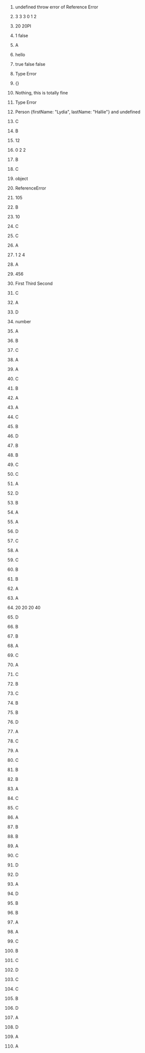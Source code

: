 ```javascript

```

1. undefined   throw error of Reference Error

2. 3 3 3 0 1 2

3. 20 20PI

4. 1 false 

5. A

6. hello

7. true false false

8. Type Error

9. {}

10. Nothing, this is totally fine

11. Type Error  

12. Person {firstName: "Lydia", lastName: "Hallie"} and undefined

13. C

14. B

15. 12

16. 0 2 2

17. B

18. C

19. object

20. ReferenceError

21. 105

22. B

23. 10 

24. C

25. C

26. A

27. 1 2 4

28. A

29. 456

30. First Third Second

31. C

32. A

33. D

34. number

35. A

36. B

37. C

38. A

39. A

40. C

41. B

42. A

43. A

44. C

45. B

46. D

47. B

48. B

49. C

50. C

51. A

52. D

53. B

54. A

55. A

56. D

57. C

58. A

59. C

60. B

61. B

62. A

63. A

64. 20 20 20 40

65. D

66. B

67. B

68. A

69. C

70. A

71. C

72. B

73. C

74. B

75. B

76. D

77. A

78. C

79. A

80. C

81. B

82. B

83. A

84. C

85. C

86. A

87. B

88. B

89. A

90. C 

91. D

92. D

93. A

94. D

95. B

96. B

97. A

98. A

99. C

100. B

101. C

102. D

103. C

104. C

105. B

106. D

107. A

108. D

109. A

110. A
```javascript

```

